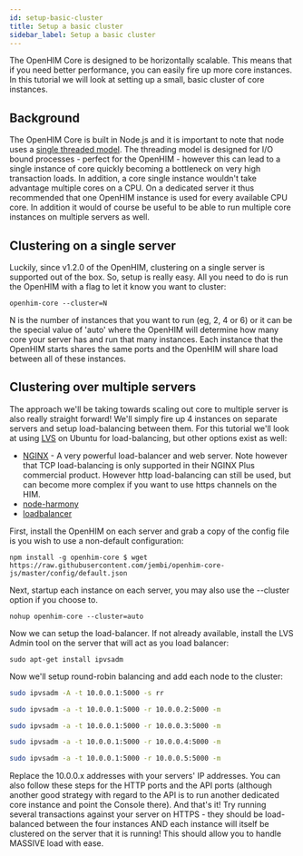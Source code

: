 ```yaml
---
id: setup-basic-cluster
title: Setup a basic cluster
sidebar_label: Setup a basic cluster
---
```


The OpenHIM Core is designed to be horizontally scalable. This means that if you need better performance, you can easily fire up more core instances. In this tutorial we will look at setting up a small, basic cluster of core instances.

## Background

The OpenHIM Core is built in Node.js and it is important to note that node uses a [single threaded model](http://blog.mixu.net/2011/02/01/understanding-the-node-js-event-loop/). The threading model is designed for I/O bound processes - perfect for the OpenHIM - however this can lead to a single instance of core quickly becoming a bottleneck on very high transaction loads. In addition, a core single instance wouldn't take advantage multiple cores on a CPU. On a dedicated server it thus recommended that one OpenHIM instance is used for every available CPU core. In addition it would of course be useful to be able to run multiple core instances on multiple servers as well.

## Clustering on a single server

Luckily, since v1.2.0 of the OpenHIM, clustering on a single server is supported out of the box. So, setup is really easy. All you need to do is run the OpenHIM with a flag to let it know you want to cluster:

`openhim-core --cluster=N`

N is the number of instances that you want to run (eg, 2, 4 or 6) or it can be the special value of 'auto' where the OpenHIM will determine how many core your server has and run that many instances. Each instance that the OpenHIM starts shares the same ports and the OpenHIM will share load between all of these instances.

## Clustering over multiple servers

The approach we'll be taking towards scaling out core to multiple server is also really straight forward! We'll simply fire up 4 instances on separate servers and setup load-balancing between them. For this tutorial we'll look at using [LVS](http://www.linuxvirtualserver.org/) on Ubuntu for load-balancing, but other options exist as well:

- [NGINX](http://nginx.com/) - A very powerful load-balancer and web server. Note however that TCP load-balancing is only supported in their NGINX Plus commercial product. However http load-balancing can still be used, but can become more complex if you want to use https channels on the HIM.
- [node-harmony](https://www.npmjs.com/package/node-harmony)
- [loadbalancer](https://www.npmjs.com/package/loadbalancer)

First, install the OpenHIM on each server and grab a copy of the config file is you wish to use a non-default configuration:

`npm install -g openhim-core $ wget https://raw.githubusercontent.com/jembi/openhim-core-js/master/config/default.json`

Next, startup each instance on each server, you may also use the --cluster option if you choose to.

`nohup openhim-core --cluster=auto`

Now we can setup the load-balancer. If not already available, install the LVS Admin tool on the server that will act as you load balancer:

`sudo apt-get install ipvsadm`

Now we'll setup round-robin balancing and add each node to the cluster:

```sh
sudo ipvsadm -A -t 10.0.0.1:5000 -s rr

sudo ipvsadm -a -t 10.0.0.1:5000 -r 10.0.0.2:5000 -m

sudo ipvsadm -a -t 10.0.0.1:5000 -r 10.0.0.3:5000 -m

sudo ipvsadm -a -t 10.0.0.1:5000 -r 10.0.0.4:5000 -m

sudo ipvsadm -a -t 10.0.0.1:5000 -r 10.0.0.5:5000 -m

```

Replace the 10.0.0.x addresses with your servers' IP addresses. You can also follow these steps for the HTTP ports and the API ports (although another good strategy with regard to the API is to run another dedicated core instance and point the Console there). And that's it! Try running several transactions against your server on HTTPS - they should be load-balanced between the four instances AND each instance will itself be clustered on the server that it is running! This should allow you to handle MASSIVE load with ease.
